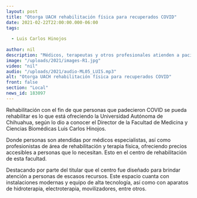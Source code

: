 ```yaml
---
layout: post
title: "Otorga UACH rehabilitación física para recuperados COVID"
date: 2021-02-22T22:00:00.000-06:00
tags:
  
  - Luis Carlos Hinojos
  
author: nil
description: "Médicos, terapeutas y otros profesionales atienden a pacientes que superaron el coronavirus."
image: "/uploads/2021/images-R1.jpg"
video: "nil"
audio: "/uploads/2021/audio-ML05_LUIS.mp3"
alt: "Otorga UACH rehabilitación física para recuperados COVID"
front: false
section: "Local"
news_id: 183097
---
```


Rehabilitación con el fin de que personas que padecieron COVID se pueda rehabilitar es lo que está ofreciendo la Universidad Autónoma de Chihuahua, según lo dio a conocer el Director de la Facultad de Medicina y Ciencias Biomédicas Luis Carlos Hinojos.

Donde personas son atendidas por médicos especialistas, así como profesionistas de área de rehabilitación y terapia física, ofreciendo precios accesibles a personas que lo necesitan. Esto en el centro de rehabilitación de esta facultad.

Destacando por parte del titular que el centro fue diseñado para brindar atención a personas de escasos recursos. Este espacio cuanta con instalaciones modernas y equipo de alta tecnología, así como con aparatos de hidroterapia, electroterapia, movilizadores, entre otros.
